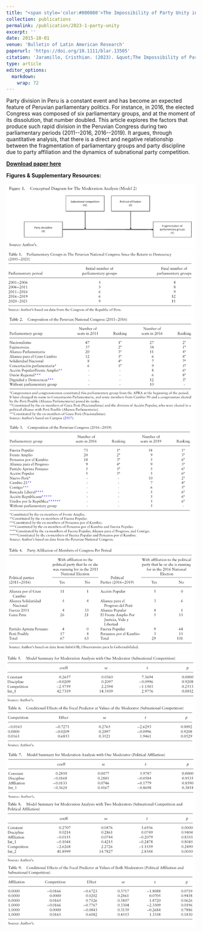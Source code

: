 ```yaml
---
title: "<span style='color:#800080'>The Impossibility of Party Unity in Peru: Party Affiliation, Subnational Electoral Competition and Party Discipline (2011–2019)</span>"
collection: publications
permalink: /publication/2023-1-party-unity
excerpt: ''
date: 2015-10-01
venue: 'Bulletin of Latin American Research'
paperurl: 'https://doi.org/10.1111/blar.13505'
citation: 'Jaramillo, Cristhian. (2023). &quot;The Impossibility of Party Unity in Peru: Party Affiliation, Subnational Electoral Competition and Party Discipline (2011–2019).&quot; <i>Bulletin of Latin American Research</i>. 42(5): 649-662.'
type: article
editor_options: 
  markdown: 
    wrap: 72
---
```


Party division in Peru is a constant event and has become an expected
feature of Peruvian parliamentary politics. For instance, in 2016, the
elected Congress was composed of six parliamentary groups, and at the
moment of its dissolution, that number doubled. This article explores
the factors that produce such rapid division in the Peruvian Congress
during two parliamentary periods (2011--2016, 2016--2019). It argues,
through quantitative analysis, that there is a direct and negative
relationship between the fragmentation of parliamentary groups and party
discipline due to party affiliation and the dynamics of subnational
party competition.

[**Download paper
here**](https://www.researchgate.net/publication/372884572_The_Impossibility_of_Party_Unity_in_Peru_Party_Affiliation_Subnational_Electoral_Competition_and_Party_Discipline_2011-2019)

**Figures & Supplementary Resources:**

![](images/party_discipline_figure1.png)
![](images/party_discipline_table1.png)
![](images/party_discipline_table2.png)
![](images/party_discipline_table3.png)
![](images/party_discipline_table4.png)
![](images/party_discipline_table5.png)
![](images/party_discipline_table6.png)
![](images/party_discipline_table7.png)
![](images/party_discipline_table8.png)
![](images/party_discipline_table9.png)